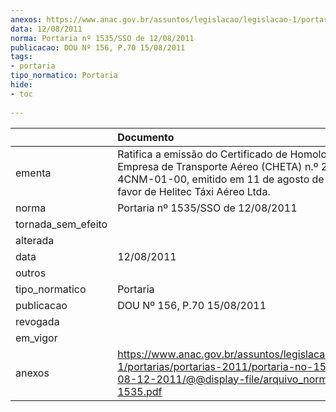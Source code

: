```yaml
---
anexos: https://www.anac.gov.br/assuntos/legislacao/legislacao-1/portarias/portarias-2011/portaria-no-1535-sso-de-08-12-2011/@@display-file/arquivo_norma/PA2011-1535.pdf
data: 12/08/2011
norma: Portaria nº 1535/SSO de 12/08/2011
publicacao: DOU Nº 156, P.70 15/08/2011
tags:
- portaria
tipo_normatico: Portaria
hide: 
- toc 
 
---
```


|                    | Documento                                                                                                                                                                             |
|:-------------------|:--------------------------------------------------------------------------------------------------------------------------------------------------------------------------------------|
| ementa             | Ratifica a emissão do Certificado de Homologação de Empresa de Transporte Aéreo (CHETA) n.º 2011-08-4CNM-01-00, emitido em 11 de agosto de 2011, em favor de Helitec Táxi Aéreo Ltda. |
| norma              | Portaria nº 1535/SSO de 12/08/2011                                                                                                                                                    |
| tornada_sem_efeito |                                                                                                                                                                                       |
| alterada           |                                                                                                                                                                                       |
| data               | 12/08/2011                                                                                                                                                                            |
| outros             |                                                                                                                                                                                       |
| tipo_normatico     | Portaria                                                                                                                                                                              |
| publicacao         | DOU Nº 156, P.70 15/08/2011                                                                                                                                                           |
| revogada           |                                                                                                                                                                                       |
| em_vigor           |                                                                                                                                                                                       |
| anexos             | https://www.anac.gov.br/assuntos/legislacao/legislacao-1/portarias/portarias-2011/portaria-no-1535-sso-de-08-12-2011/@@display-file/arquivo_norma/PA2011-1535.pdf                     |